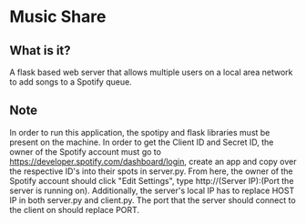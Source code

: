 # Music Share

## What is it?

A flask based web server that allows multiple users on a local area network to add songs to a Spotify queue.


## Note
In order to run this application, the spotipy and flask libraries must be present on the machine. In order to get the Client ID and Secret ID, the owner of the Spotify account must go to https://developer.spotify.com/dashboard/login, create an app and copy over the respective ID's into their spots in server.py. From here, the owner of the Spotify account should click "Edit Settings", type http://(Server IP):(Port the server is running on). Additionally, the server's local IP has to replace HOST IP in both server.py and client.py. The port that the server should connect to the client on should replace PORT.
